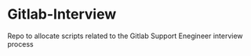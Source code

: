 # Gitlab-Interview
Repo to allocate scripts related to the Gitlab Support Enegineer interview process
